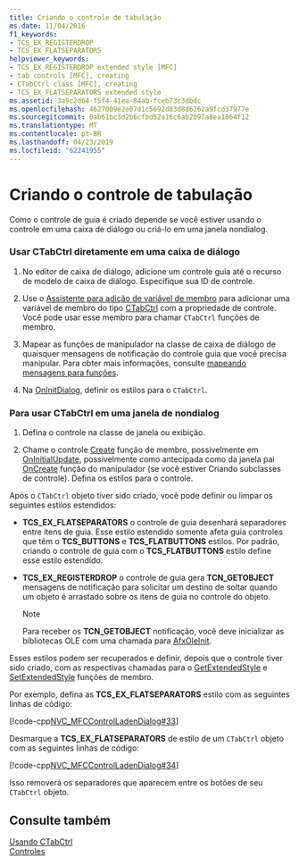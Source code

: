 ```yaml
---
title: Criando o controle de tabulação
ms.date: 11/04/2016
f1_keywords:
- TCS_EX_REGISTERDROP
- TCS_EX_FLATSEPARATORS
helpviewer_keywords:
- TCS_EX_REGISTERDROP extended style [MFC]
- tab controls [MFC], creating
- CTabCtrl class [MFC], creating
- TCS_EX_FLATSEPARATORS extended style
ms.assetid: 3a9c2d64-f5f4-41ea-84ab-fceb73c3dbdc
ms.openlocfilehash: 4627009e2e07d1c5692d83d8d6262a9fcd37977e
ms.sourcegitcommit: 0ab61bc3d2b6cfbd52a16c6ab2b97a8ea1864f12
ms.translationtype: MT
ms.contentlocale: pt-BR
ms.lasthandoff: 04/23/2019
ms.locfileid: "62241955"
---
```

# <a name="creating-the-tab-control"></a>Criando o controle de tabulação

Como o controle de guia é criado depende se você estiver usando o controle em uma caixa de diálogo ou criá-lo em uma janela nondialog.

### <a name="to-use-ctabctrl-directly-in-a-dialog-box"></a>Usar CTabCtrl diretamente em uma caixa de diálogo

1. No editor de caixa de diálogo, adicione um controle guia até o recurso de modelo de caixa de diálogo. Especifique sua ID de controle.

1. Use o [Assistente para adição de variável de membro](../ide/adding-a-member-variable-visual-cpp.md) para adicionar uma variável de membro do tipo [CTabCtrl](../mfc/reference/ctabctrl-class.md) com a propriedade de controle. Você pode usar esse membro para chamar `CTabCtrl` funções de membro.

1. Mapear as funções de manipulador na classe de caixa de diálogo de quaisquer mensagens de notificação do controle guia que você precisa manipular. Para obter mais informações, consulte [mapeando mensagens para funções](../mfc/reference/mapping-messages-to-functions.md).

1. Na [OnInitDialog](../mfc/reference/cdialog-class.md#oninitdialog), definir os estilos para o `CTabCtrl`.

### <a name="to-use-ctabctrl-in-a-nondialog-window"></a>Para usar CTabCtrl em uma janela de nondialog

1. Defina o controle na classe de janela ou exibição.

1. Chame o controle [Create](../mfc/reference/ctabctrl-class.md#create) função de membro, possivelmente em [OnInitialUpdate](../mfc/reference/cview-class.md#oninitialupdate), possivelmente como antecipada como da janela pai [OnCreate](../mfc/reference/cwnd-class.md#oncreate) função do manipulador (se você estiver Criando subclasses de controle). Defina os estilos para o controle.

Após o `CTabCtrl` objeto tiver sido criado, você pode definir ou limpar os seguintes estilos estendidos:

- **TCS_EX_FLATSEPARATORS** o controle de guia desenhará separadores entre itens de guia. Esse estilo estendido somente afeta guia controles que têm o **TCS_BUTTONS** e **TCS_FLATBUTTONS** estilos. Por padrão, criando o controle de guia com o **TCS_FLATBUTTONS** estilo define esse estilo estendido.

- **TCS_EX_REGISTERDROP** o controle de guia gera **TCN_GETOBJECT** mensagens de notificação para solicitar um destino de soltar quando um objeto é arrastado sobre os itens de guia no controle do objeto.

    > [!NOTE]
    >  Para receber os **TCN_GETOBJECT** notificação, você deve inicializar as bibliotecas OLE com uma chamada para [AfxOleInit](../mfc/reference/ole-initialization.md#afxoleinit).

Esses estilos podem ser recuperados e definir, depois que o controle tiver sido criado, com as respectivas chamadas para o [GetExtendedStyle](../mfc/reference/ctabctrl-class.md#getextendedstyle) e [SetExtendedStyle](../mfc/reference/ctabctrl-class.md#setextendedstyle) funções de membro.

Por exemplo, defina as **TCS_EX_FLATSEPARATORS** estilo com as seguintes linhas de código:

[!code-cpp[NVC_MFCControlLadenDialog#33](../mfc/codesnippet/cpp/creating-the-tab-control_1.cpp)]

Desmarque a **TCS_EX_FLATSEPARATORS** de estilo de um `CTabCtrl` objeto com as seguintes linhas de código:

[!code-cpp[NVC_MFCControlLadenDialog#34](../mfc/codesnippet/cpp/creating-the-tab-control_2.cpp)]

Isso removerá os separadores que aparecem entre os botões de seu `CTabCtrl` objeto.

## <a name="see-also"></a>Consulte também

[Usando CTabCtrl](../mfc/using-ctabctrl.md)<br/>
[Controles](../mfc/controls-mfc.md)
